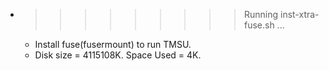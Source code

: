 * >>>>>>>>> Running inst-xtra-fuse.sh ...
  * Install fuse(fusermount) to run TMSU.
  * Disk size = 4115108K. Space Used = 4K.
